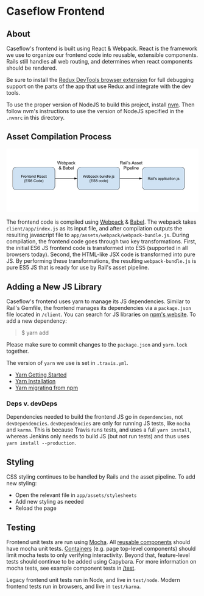 # Caseflow Frontend

## About

Caseflow's frontend is built using React & Webpack. React is the framework we use to organize our frontend code into reusable, extensible components. Rails still handles all web routing, and determines when react components should be rendered.

Be sure to install the [Redux DevTools browser extension](https://chrome.google.com/webstore/detail/redux-devtools/lmhkpmbekcpmknklioeibfkpmmfibljd?hl=en) for full debugging support on the parts of the app that use Redux and integrate with the dev tools.

To use the proper version of NodeJS to build this project, install [nvm](https://github.com/creationix/nvm). Then follow nvm's instructions to use the version of NodeJS specified in the `.nvmrc` in this directory.

## Asset Compilation Process

![Screenshot of Asset Compile](./asset-compile-diagram.png "Asset Compile Diagram")

The frontend code is compiled using [Webpack](https://webpack.github.io/) & [Babel](https://babeljs.io/). The webpack takes `client/app/index.js` as its input file, and after compilation outputs the resulting javascript file to `app/assets/webpack/webpack-bundle.js`. During compilation, the frontend code goes through two key transformations. First, the initial ES6 JS frontend code is transformed into ES5 (supported in all browsers today). Second, the HTML-like JSX code is transformed into pure JS. By performing these transformations, the resulting `webpack-bundle.js` is pure ES5 JS that is ready for use by Rail's asset pipeline.

## Adding a New JS Library

Caseflow's frontend uses yarn to manage its JS dependencies. Similar to Rail's Gemfile, the frontend manages its dependencies via a `package.json` file located in `/client`. You can search for JS libraries on [npm's website](https://www.npmjs.com/). To add a new dependency:

> $ yarn add <new-library>

Please make sure to commit changes to the `package.json` and `yarn.lock` together.

The version of `yarn` we use is set in `.travis.yml`. 

* [Yarn Getting Started](https://yarnpkg.com/en/docs/getting-started)
* [Yarn Installation](https://yarnpkg.com/en/docs/install)
* [Yarn migrating from npm](https://yarnpkg.com/lang/en/docs/migrating-from-npm/)

### Deps v. devDeps
Dependencies needed to build the frontend JS go in `dependencies`, not `devDependencies`. `devDependencies` are only for running JS tests, like `mocha` and `karma`. This is because Travis runs tests, and uses a full `yarn install`, whereas Jenkins only needs to build JS (but not run tests) and thus uses `yarn install --production`. 

## Styling

CSS styling continues to be handled by Rails and the asset pipeline. To add new styling:

- Open the relevant file in `app/assets/stylesheets`
- Add new styling as needed
- Reload the page

## Testing

Frontend unit tests are run using [Mocha](https://mochajs.org/). All [reusable components](components) should have mocha unit tests. [Containers](containers) (e.g. page top-level components) should limit mocha tests to only verifying interactivity. Beyond that, feature-level tests should continue to be added using Capybara. For more information on mocha tests, see example component tests in [/test](test).

Legacy frontend unit tests run in Node, and live in `test/node`. Modern frontend tests run in browsers, and live in `test/karma`. 
